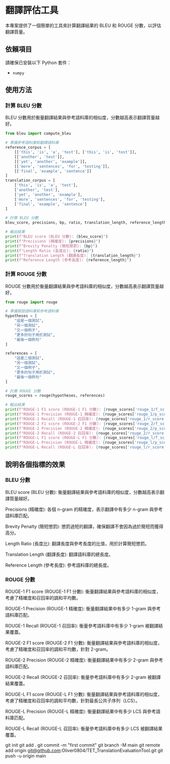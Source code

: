 # 翻譯評估工具

本專案提供了一個簡單的工具來計算翻譯結果的 BLEU 和 ROUGE 分數，以評估翻譯質量。

## 依賴項目

請確保已安裝以下 Python 套件：

- `numpy`

## 使用方法

### 計算 BLEU 分數

BLEU 分數用於衡量翻譯結果與參考語料庫的相似度，分數越高表示翻譯質量越好。

```python
from bleu import compute_bleu

# 準備參考語料庫和翻譯語料庫
reference_corpus = [
    [['this', 'is', 'a', 'test'], ['this', 'is', 'test']],
    [['another', 'test']],
    [['yet', 'another', 'example']],
    [['more', 'sentences', 'for', 'testing']],
    [['final', 'example', 'sentence']]
]
translation_corpus = [
    ['this', 'is', 'a', 'test'],
    ['another', 'test'],
    ['yet', 'another', 'example'],
    ['more', 'sentences', 'for', 'testing'],
    ['final', 'example', 'sentence']
]

# 計算 BLEU 分數
bleu_score, precisions, bp, ratio, translation_length, reference_length = compute_bleu(reference_corpus, translation_corpus)

# 輸出結果
print(f"BLEU score (BLEU 分數): {bleu_score}")
print(f"Precisions (精確度): {precisions}")
print(f"Brevity Penalty (簡短懲罰): {bp}")
print(f"Length Ratio (長度比): {ratio}")
print(f"Translation Length (翻譯長度): {translation_length}")
print(f"Reference Length (參考長度): {reference_length}")

```

### 計算 ROUGE 分數
ROUGE 分數用於衡量翻譯結果與參考語料庫的相似度，分數越高表示翻譯質量越好。
```python
from rouge import rouge

# 準備假設語料庫和參考語料庫
hypotheses = [
    "這是一個測試",
    "另一個測試",
    "又一個例子",
    "更多的句子用於測試",
    "最後一個例句"
]

references = [
    "這是二個測試",
    "另一個測試",
    "又一個例子",
    "更多的句子用於測試",
    "最後一個例句"
]

# 計算 ROUGE 分數
rouge_scores = rouge(hypotheses, references)

# 輸出結果
print(f"ROUGE-1 F1 score (ROUGE-1 F1 分數): {rouge_scores['rouge_1/f_score']}")
print(f"ROUGE-1 Precision (ROUGE-1 精確度): {rouge_scores['rouge_1/p_score']}")
print(f"ROUGE-1 Recall (ROUGE-1 召回率): {rouge_scores['rouge_1/r_score']}")
print(f"ROUGE-2 F1 score (ROUGE-2 F1 分數): {rouge_scores['rouge_2/f_score']}")
print(f"ROUGE-2 Precision (ROUGE-2 精確度): {rouge_scores['rouge_2/p_score']}")
print(f"ROUGE-2 Recall (ROUGE-2 召回率): {rouge_scores['rouge_2/r_score']}")
print(f"ROUGE-L F1 score (ROUGE-L F1 分數): {rouge_scores['rouge_l/f_score']}")
print(f"ROUGE-L Precision (ROUGE-L 精確度): {rouge_scores['rouge_l/p_score']}")
print(f"ROUGE-L Recall (ROUGE-L 召回率): {rouge_scores['rouge_l/r_score']}")
```


## 說明各個指標的效果

### BLEU 分數

BLEU score (BLEU 分數): 衡量翻譯結果與參考語料庫的相似度，分數越高表示翻譯質量越好。

Precisions (精確度): 各個 n-gram 的精確度，表示翻譯中有多少 n-gram 與參考語料庫匹配。

Brevity Penalty (簡短懲罰): 懲罰過短的翻譯，確保翻譯不會因為過於簡短而獲得高分。

Length Ratio (長度比): 翻譯長度與參考長度的比值，用於計算簡短懲罰。

Translation Length (翻譯長度): 翻譯語料庫的總長度。

Reference Length (參考長度): 參考語料庫的總長度。


### ROUGE 分數

ROUGE-1 F1 score (ROUGE-1 F1 分數): 衡量翻譯結果與參考語料庫的相似度，考慮了精確度和召回率的調和平均數。

ROUGE-1 Precision (ROUGE-1 精確度): 衡量翻譯結果中有多少 1-gram 與參考語料庫匹配。

ROUGE-1 Recall (ROUGE-1 召回率): 衡量參考語料庫中有多少 1-gram 被翻譯結果覆蓋。

ROUGE-2 F1 score (ROUGE-2 F1 分數): 衡量翻譯結果與參考語料庫的相似度，考慮了精確度和召回率的調和平均數，針對 2-gram。

ROUGE-2 Precision (ROUGE-2 精確度): 衡量翻譯結果中有多少 2-gram 與參考語料庫匹配。

ROUGE-2 Recall (ROUGE-2 召回率): 衡量參考語料庫中有多少 2-gram 被翻譯結果覆蓋。

ROUGE-L F1 score (ROUGE-L F1 分數): 衡量翻譯結果與參考語料庫的相似度，考慮了精確度和召回率的調和平均數，針對最長公共子序列（LCS）。

ROUGE-L Precision (ROUGE-L 精確度): 衡量翻譯結果中有多少 LCS 與參考語料庫匹配。

ROUGE-L Recall (ROUGE-L 召回率): 衡量參考語料庫中有多少 LCS 被翻譯結果覆蓋。




git init
git add .
git commit -m "first commit"
git branch -M main
git remote add origin git@github.com:Oliver0804/TET_TranslationEvaluationTool.git
git push -u origin main